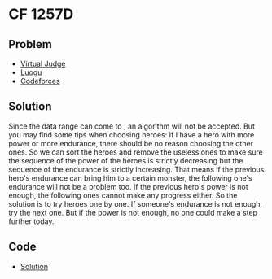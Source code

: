 # CF 1257D

## Problem

- [Virtual Judge](https://vjudge.net/problem/CodeForces-1257D)
- [Luogu](https://www.luogu.com.cn/problem/CF1257D)
- [Codeforces](https://codeforces.com/problemset/problem/1257/D)

## Solution

Since the data range can come to <data value="c{2}o{&times;}c{10}p{c{5}}"></data>, an <data value="o{O}o{(}v{n}o{}v{m}o{)}"></data> algorithm will not be accepted. But you may find some tips when choosing heroes: If I have a hero with more power or more endurance, there should be no reason choosing the other ones. So we can sort the heroes and remove the useless ones to make sure the sequence of the power of the heroes is strictly decreasing but the sequence of the endurance is strictly increasing. That means if the previous hero's endurance can bring him to a certain monster, the following one's endurance will not be a problem too. If the previous hero's power is not enough, the following ones cannot make any progress either. So the solution is to try heroes one by one. If someone's endurance is not enough, try the next one. But if the power is not enough, no one could make a step further today.

## Code

- [Solution](CF.1257D.0.cpp)

